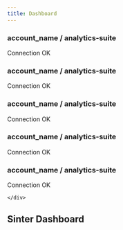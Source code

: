 ```yaml
---
title: Dashboard
---
```


<div class="app-body">
	<div class="cards">
		<div class="card card-success">
			<div class="section section-launch" ng-click="showroute('project')">
				<div class="section-header">
					<div class="header">
						<div class="header-title"><h3>account_name / analytics-suite</h3></div>
						<div class="header-labels"><span class="badge badge-success">Connection OK</span></div>
					</div>
				</div>
			</div>
		</div>
		<div class="card card-success">
			<div class="section section-launch" ng-click="showroute('project')">
				<div class="section-header">
					<div class="header">
						<div class="header-title"><h3>account_name / analytics-suite</h3></div>
						<div class="header-labels"><span class="badge badge-success">Connection OK</span></div>
					</div>
				</div>
			</div>
		</div>
		<div class="card card-success">
			<div class="section section-launch" ng-click="showroute('project')">
				<div class="section-header">
					<div class="header">
						<div class="header-title"><h3>account_name / analytics-suite</h3></div>
						<div class="header-labels"><span class="badge badge-success">Connection OK</span></div>
					</div>
				</div>
			</div>
		</div>
		<div class="card card-success">
			<div class="section section-launch" ng-click="showroute('project')">
				<div class="section-header">
					<div class="header">
						<div class="header-title"><h3>account_name / analytics-suite</h3></div>
						<div class="header-labels"><span class="badge badge-success">Connection OK</span></div>
					</div>
				</div>
			</div>
		</div>
		<div class="card card-success">
			<div class="section section-launch" ng-click="showroute('project')">
				<div class="section-header">
					<div class="header">
						<div class="header-title"><h3>account_name / analytics-suite</h3></div>
						<div class="header-labels"><span class="badge badge-success">Connection OK</span></div>
					</div>
				</div>
			</div>
		</div>

	</div>
</div>

<div class="app-header">
	<div class="header">
		<div class="header-title">
			<h2>Sinter Dashboard</h2>
		</div>
	</div>
</div>
